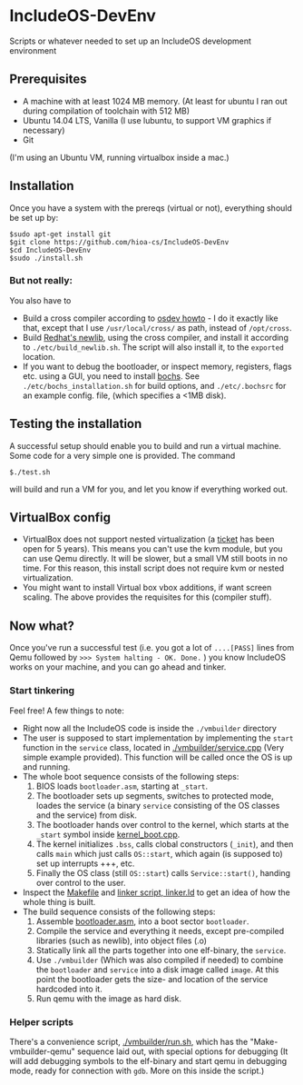IncludeOS-DevEnv
================

Scripts or whatever needed to set up an IncludeOS development environment


## Prerequisites 
  * A machine with at least 1024 MB memory. (At least for ubuntu I ran out during compilation of toolchain with 512 MB)
  * Ubuntu 14.04 LTS, Vanilla (I use lubuntu, to support VM graphics if necessary)
  * Git

(I'm using an Ubuntu VM, running virtualbox inside a mac.)

## Installation

Once you have a system with the prereqs (virtual or not), everything should be set up by:

    $sudo apt-get install git
    $git clone https://github.com/hioa-cs/IncludeOS-DevEnv
    $cd IncludeOS-DevEnv
    $sudo ./install.sh

### But not really:
You also have to
* Build a cross compiler according to [osdev howto](http://wiki.osdev.org/GCC_Cross-Compiler) - I do it exactly like that, except that I use `/usr/local/cross/` as path, instead of `/opt/cross`. 
* Build [Redhat's newlib](https://sourceware.org/newlib/), using the cross compiler, and install it according to `./etc/build_newlib.sh`. The script will also install it, to the `exported` location.
* If you want to debug the bootloader, or inspect memory, registers, flags etc. using a GUI, you need to install [bochs](http://bochs.sourceforge.net/). See `./etc/bochs_installation.sh` for build options, and `./etc/.bochsrc` for an example config. file, (which specifies a <1MB disk).


## Testing the installation

A successful setup should enable you to build and run a virtual machine. Some code for a very simple one is provided. The command

    $./test.sh 

will build and run a VM for you, and let you know if everything worked out. 

## VirtualBox config
  * VirtualBox does not support nested virtualization (a [ticket](https://www.virtualbox.org/ticket/4032) has been open for 5 years). This means you can't use the kvm module, but you can use Qemu directly. It will be slower, but a small VM still boots in no time. For this reason, this install script does not require kvm or nested virtualization.
  * You might want to install Virtual box vbox additions, if want screen scaling. The above provides the requisites for this (compiler stuff). 


## Now what?
Once you've run a successful test (i.e. you got a lot of `....[PASS]` lines from Qemu followed by `>>> System halting - OK. Done.` ) you know IncludeOS works on your machine, and you can go ahead and tinker. 

### Start tinkering
Feel free! A few things to note:

* Right now all the IncludeOS code is inside the `./vmbuilder` directory
* The user is supposed to start implementation by implementing the `start` function in the `service` class, located in [./vmbuilder/service.cpp](./vmbuilder/service.cpp) (Very simple example provided). This function will be called once the OS is up and running. 
* The whole boot sequence consists of the following steps:
  1. BIOS loads `bootloader.asm`, starting at `_start`. 
  2. The bootloader sets up segments, switches to protected mode, loades the service (a binary `service` consisting of the OS classes and the service) from disk.
  3. The bootloader hands over control to the kernel, which starts at the `_start` symbol inside [kernel_boot.cpp](kernel_boot.cpp). 
  4. The kernel initializes `.bss`, calls clobal constructors (`_init`), and then calls `main` which just calls `OS::start`, which again (is supposed to) set up interrupts +++, etc. 
  5. Finally the OS class (still `OS::start`) calls `Service::start()`, handing over control to the user.
* Inspect the [Makefile](./vmbuilder/Makefile) and [linker script, linker.ld](./vmbuilder/linker.ld) to get an idea of how the whole thing is built.
* The build sequence consists of the following steps:
  1. Assemble [bootloader.asm](./vmbuilder/bootloader.asm), into a boot sector `bootloader`.
  2. Compile the service and everything it needs, except pre-compiled libraries (such as newlib), into object files (.o)
  3. Statically link all the parts together into one elf-binary, the `service`.
  4. Use `./vmbuilder` (Which was also compiled if needed) to combine the `bootloader` and `service` into a disk image called `image`. At this point the bootloader gets the size- and location of the service hardcoded into it.
  5. Run qemu with the image as hard disk.

### Helper scripts
There's a convenience script, [./vmbuilder/run.sh](./vmbuilder/run.sh), which has the "Make-vmbuilder-qemu" sequence laid out, with special options for debugging (It will add debugging symbols to the elf-binary and start qemu in debugging mode, ready for connection with `gdb`. More on this inside the script.)
